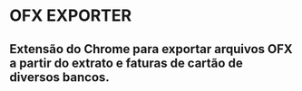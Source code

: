 # OFX EXPORTER
## Extensão do Chrome para exportar arquivos OFX a partir do extrato e faturas de cartão de diversos bancos.
